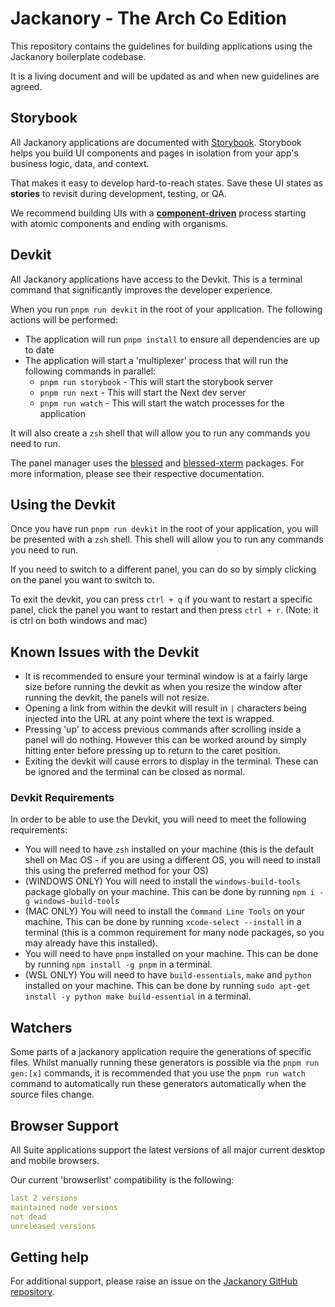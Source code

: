 # Jackanory - The Arch Co Edition

This repository contains the guidelines for building applications using the Jackanory
boilerplate codebase.

It is a living document and will be updated as and when new guidelines are agreed.

## Storybook

All Jackanory applications are documented with [Storybook](https://storybook.js.org/).
Storybook helps you build UI components and pages in isolation from your
app's business logic, data, and context.

That makes it easy to develop hard-to-reach states. Save these UI states as **stories**
to revisit during development, testing, or QA.

We recommend building UIs with a [**component-driven**](https://componentdriven.org)
process starting with atomic components and ending with organisms.

## Devkit

All Jackanory applications have access to the Devkit. This is a terminal command
that significantly improves the developer experience.

When you run `pnpm run devkit` in the root of your application. The following actions
will be performed:

- The application will run `pnpm install` to ensure all dependencies are up to date
- The application will start a 'multiplexer' process that will run the following
  commands in parallel:
  - `pnpm run storybook` - This will start the storybook server
  - `pnpm run next` - This will start the Next dev server
  - `pnpm run watch` - This will start the watch processes for the application

It will also create a `zsh` shell that will allow you to run any commands you need
to run.

The panel manager uses the [blessed](https://www.npmjs.com/package/blessed) and
[blessed-xterm](https://www.npmjs.com/package/blessed-xterm) packages.
For more information, please see their respective documentation.

## Using the Devkit

Once you have run `pnpm run devkit` in the root of your application, you will be
presented with a `zsh` shell. This shell will allow you to run any commands you
need to run.

If you need to switch to a different panel, you can do so by simply clicking
on the panel you want to switch to.

To exit the devkit, you can press `ctrl + q` if you want to restart a specific
panel, click the panel you want to restart and then press `ctrl + r`.
(Note: it is ctrl on both windows and mac)

## Known Issues with the Devkit

- It is recommended to ensure your terminal window is at a fairly large size
  before running the devkit as when you resize the window after running the devkit,
  the panels will not resize.
- Opening a link from within the devkit will result in `|` characters being injected
  into the URL at any point where the text is wrapped.
- Pressing 'up' to access previous commands after scrolling inside a panel will do
  nothing. However this can be worked around by simply hitting enter before pressing
  up to return to the caret position.
- Exiting the devkit will cause errors to display in the terminal. These can be
  ignored and the terminal can be closed as normal.

### Devkit Requirements

In order to be able to use the Devkit, you will need to meet the following requirements:

- You will need to have `zsh` installed on your machine (this is the default shell
  on Mac OS - if you are using a different OS, you will need to install this using
  the preferred method for your OS)
- (WINDOWS ONLY) You will need to install the `windows-build-tools` package globally
  on your machine. This can be done by running `npm i -g windows-build-tools`
- (MAC ONLY) You will need to install the `Command Line Tools` on your machine.
  This can be done by running `xcode-select --install` in a terminal (this is a
  common requirement for many node packages, so you may already have this installed).
- You will need to have `pnpm` installed on your machine. This can be done by
  running `npm install -g pnpm` in a terminal.
- (WSL ONLY) You will need to have `build-essentials`, `make` and `python` installed
  on your machine. This can be done by running `sudo apt-get install -y python make build-essential` in a terminal.

## Watchers

Some parts of a jackanory application require the generations of specific files.
Whilst manually running these generators is possible via the `pnpm run gen:[x]` commands,
it is recommended that you use the `pnpm run watch` command to automatically run these
generators automatically when the source files change.

## Browser Support

All Suite applications support the latest versions of all major current desktop
and mobile browsers.

Our current 'browserlist' compatibility is the following:

```yaml
last 2 versions
maintained node versions
not dead
unreleased versions
```

## Getting help

For additional support, please raise an issue on the [Jackanory GitHub repository](https://github.com/foxleigh81/jackanory/issues).
